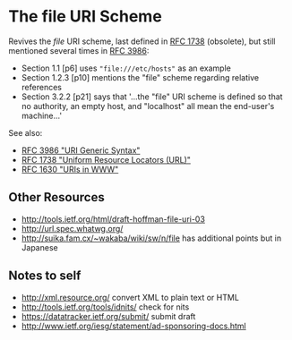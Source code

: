 The file URI Scheme
===================

Revives the _file_ URI scheme, last defined in [RFC 1738](http://tools.ietf.org/html/rfc1738) (obsolete), but still mentioned several times in [RFC 3986](http://tools.ietf.org/html/rfc3986):
* Section 1.1 [p6] uses `"file:///etc/hosts"` as an example
* Section 1.2.3 [p10] mentions the "file" scheme regarding relative references
* Section 3.2.2 [p21] says that '...the "file" URI scheme is defined so that no authority, an empty host, and "localhost" all mean the end-user's machine...'

See also:
* [RFC 3986 "URI Generic Syntax"](http://tools.ietf.org/html/rfc3986)
* [RFC 1738 "Uniform Resource Locators (URL)"](http://tools.ietf.org/html/rfc1738#page-15)
* [RFC 1630 "URIs in WWW"](http://tools.ietf.org/html/rfc1630#page-19)

Other Resources
---------------

* http://tools.ietf.org/html/draft-hoffman-file-uri-03
* http://url.spec.whatwg.org/
* http://suika.fam.cx/~wakaba/wiki/sw/n/file has additional points but in Japanese

Notes to self
-------------

* http://xml.resource.org/ convert XML to plain text or HTML
* http://tools.ietf.org/tools/idnits/ check for nits
* https://datatracker.ietf.org/submit/ submit draft
* http://www.ietf.org/iesg/statement/ad-sponsoring-docs.html
